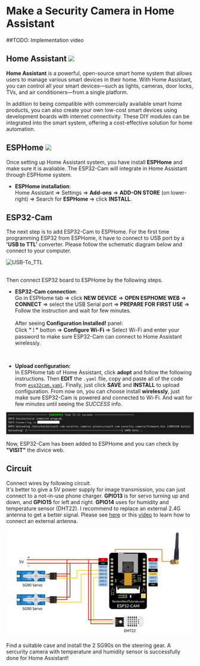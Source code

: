 # Make a Security Camera in Home Assistant

##TODO: Implementation video

## Home Assistant <img src="https://encrypted-tbn0.gstatic.com/images?q=tbn:ANd9GcStB6C1liB44PdYGSsGnWeSP3AfhWo0Utie_A&s" width="40"> 

**Home Assistant** is a powerful, open-source smart home system that allows users to manage various smart devices in their home. With Home Assistant, you can control all your smart devices—such as lights, cameras, door locks, TVs, and air conditioners—from a single platform.

In addition to being compatible with commercially available smart home products, you can also create your own low-cost smart devices using development boards with internet connectivity. These DIY modules can be integrated into the smart system, offering a cost-effective solution for home automation.

## ESPHome <img src="https://encrypted-tbn0.gstatic.com/images?q=tbn:ANd9GcSDkyZPuqZkxRauA9MR8bOAn0MufyA3QmYZOg&s" width="40">

Once setting up Home Assistant system, you have install **ESPHome** and make sure it is avaliable. The ESP32-Cam will integrate in Home Assistant through ESPHome system. 

* **ESPHome installation**: \
Home Assistant ⇒ Settings ⇒ **Add-ons** ⇒ **ADD-ON STORE** (on lower-right) ⇒ Search for **ESPHome** ⇒ click **INSTALL**.

## ESP32-Cam
The next step is to add ESP32-Cam to ESPHome. For the first time programming ESP32 from ESPHome, it have to connect to USB port by a **'USB to TTL'** converter. Please follow the schematic diagram below and connect to your computer. 

![USB-To_TTL](https://encrypted-tbn0.gstatic.com/images?q=tbn:ANd9GcRkbzJGJvbgOy58cckM3BtVvDRr18q6NEaF0A&s)

\
Then connect ESP32 board to ESPHome by the following steps. 

* **ESP32-Cam connection**: \
Go in ESPHome tab ⇒ click **NEW DEVICE** ⇒ **OPEN ESPHOME WEB** ⇒ **CONNECT** ⇒ select the USB Serial port ⇒ **PREPARE FOR FIRST USE** ⇒ Follow the instruction and wait for few minutes. \
\
After seeing **Configuration Installed!** panel: \
Click **" ⁝ "** botton ⇒ **Configure Wi-Fi** ⇒ Select Wi-Fi and enter your password to make sure ESP32-Cam can connect to Home Assistant wirelessly. 

<br/>

* **Upload configuration:** \
In ESPHome tab of Home Assistant, click **adopt** and follow the following instructions. Then **EDIT** the ```.yaml``` file, copy and paste all of the code from [```esp32cam.yaml```](esp32cam.yaml). Finally, just click **SAVE** and **INSTALL** to upload configuration. From now on, you can choose install **wirelessly**, just make sure ESP32-Cam is powered and connected to Wi-Fi. And wait for few minutes until seeing the *SUCCESS* info. 

![Success_Info](SuccessINFO.png)

 Now, ESP32-Cam has been added to ESPHome and you can check by **"VISIT"** the divice web. 

 ## Circuit
Connect wires by following circuit. \
It's better to give a 5V power supply for image transmission, you can just connect to a not-in-use phone charger. **GPIO13** is for servo turning up and down, and **GPIO15** for left and right. **GPIO14** uses for humidity and temperature sensor (DHT22). I recommend to replace an external 2.4G antenna to get a better signal. Please see [here](https://randomnerdtutorials.com/esp32-cam-connect-external-antenna/) or this [video](https://www.youtube.com/watch?v=aBTZuvg5sM8&t=1s) to learn how to connect an external antenna. 

<div align=left>
<img src="CircuitESP32.png" width="600">
</div>

Find a suitable case and install the 2 SG90s on the steering gear. A sercurity camera with temperature and humidity sensor is successfully done for Home Assistant!